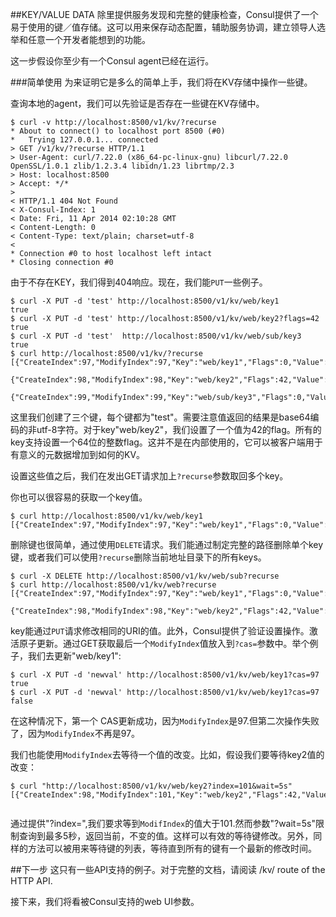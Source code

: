 ##KEY/VALUE DATA
除里提供服务发现和完整的健康检查，Consul提供了一个易于使用的键／值存储。这可以用来保存动态配置，辅助服务协调，建立领导人选举和任意一个开发者能想到的功能。


这一步假设你至少有一个Consul agent已经在运行。

###简单使用
为来证明它是多么的简单上手，我们将在KV存储中操作一些键。

查询本地的agent，我们可以先验证是否存在一些键在KV存储中。

```
$ curl -v http://localhost:8500/v1/kv/?recurse
* About to connect() to localhost port 8500 (#0)
*   Trying 127.0.0.1... connected
> GET /v1/kv/?recurse HTTP/1.1
> User-Agent: curl/7.22.0 (x86_64-pc-linux-gnu) libcurl/7.22.0 OpenSSL/1.0.1 zlib/1.2.3.4 libidn/1.23 librtmp/2.3
> Host: localhost:8500
> Accept: */*
>
< HTTP/1.1 404 Not Found
< X-Consul-Index: 1
< Date: Fri, 11 Apr 2014 02:10:28 GMT
< Content-Length: 0
< Content-Type: text/plain; charset=utf-8
<
* Connection #0 to host localhost left intact
* Closing connection #0

```


由于不存在KEY，我们得到404响应。现在，我们能`PUT`一些例子。


```
$ curl -X PUT -d 'test' http://localhost:8500/v1/kv/web/key1
true
$ curl -X PUT -d 'test' http://localhost:8500/v1/kv/web/key2?flags=42
true
$ curl -X PUT -d 'test'  http://localhost:8500/v1/kv/web/sub/key3
true
$ curl http://localhost:8500/v1/kv/?recurse
[{"CreateIndex":97,"ModifyIndex":97,"Key":"web/key1","Flags":0,"Value":"dGVzdA=="},
 {"CreateIndex":98,"ModifyIndex":98,"Key":"web/key2","Flags":42,"Value":"dGVzdA=="},
 {"CreateIndex":99,"ModifyIndex":99,"Key":"web/sub/key3","Flags":0,"Value":"dGVzdA=="}]

```

这里我们创建了三个键，每个键都为"test"。需要注意值返回的结果是base64编码的非utf-8字符。对于key"web/key2"，我们设置了一个值为42的flag。所有的key支持设置一个64位的整数flag。这并不是在内部使用的，它可以被客户端用于有意义的元数据增加到如何的KV。

设置这些值之后，我们在发出GET请求加上`?recurse`参数取回多个key。

你也可以很容易的获取一个key值。


```
$ curl http://localhost:8500/v1/kv/web/key1
[{"CreateIndex":97,"ModifyIndex":97,"Key":"web/key1","Flags":0,"Value":"dGVzdA=="}]

```

删除键也很简单，通过使用`DELETE`请求。我们能通过制定完整的路径删除单个key键，或者我们可以使用`?recurse`删除当前地址目录下的所有keys。


```
$ curl -X DELETE http://localhost:8500/v1/kv/web/sub?recurse
$ curl http://localhost:8500/v1/kv/web?recurse
[{"CreateIndex":97,"ModifyIndex":97,"Key":"web/key1","Flags":0,"Value":"dGVzdA=="},
 {"CreateIndex":98,"ModifyIndex":98,"Key":"web/key2","Flags":42,"Value":"dGVzdA=="}]
```

key能通过`PUT`请求修改相同的URI的值。此外，Consul提供了验证设置操作。激活原子更新。通过GET获取最后一个`ModifyIndex`值放入到`?cas=`参数中。举个例子，我们去更新"web/key1":

```
$ curl -X PUT -d 'newval' http://localhost:8500/v1/kv/web/key1?cas=97
true
$ curl -X PUT -d 'newval' http://localhost:8500/v1/kv/web/key1?cas=97
false

```

在这种情况下，第一个 CAS更新成功，因为`ModifyIndex`是97.但第二次操作失败了，因为`ModifyIndex`不再是97。


我们也能使用`ModifyIndex`去等待一个值的改变。比如，假设我们要等待key2值的改变：

```
$ curl "http://localhost:8500/v1/kv/web/key2?index=101&wait=5s"
[{"CreateIndex":98,"ModifyIndex":101,"Key":"web/key2","Flags":42,"Value":"dGVzdA=="}]


```

通过提供"?index=",我们要求等到`ModifIndex`的值大于101.然而参数"?wait=5s"限制查询到最多5秒，返回当前，不变的值。这样可以有效的等待键修改。另外，同样的方法可以被用来等待键的列表，等待直到所有的键有一个最新的修改时间。

##下一步
这只有一些API支持的例子。对于完整的文档，请阅读  /kv/ route of the HTTP API.

接下来，我们将看被Consul支持的web UI参数。

















